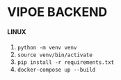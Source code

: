 # VIPOE BACKEND
#### LINUX
1. ``python -m venv venv``
2. ``source venv/bin/activate``
3. ``pip install -r requirements.txt``
4. ``docker-compose up --build``